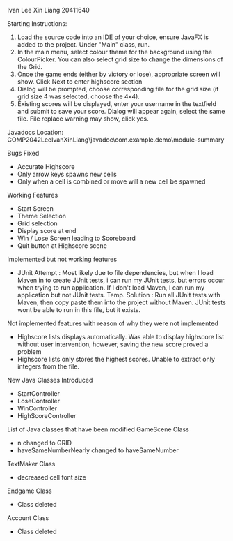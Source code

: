 Ivan Lee Xin Liang
20411640

Starting Instructions:
1. Load the source code into an IDE of your choice, ensure JavaFX is added to the project. Under "Main" class, run. 
2. In the main menu, select colour theme for the background using the ColourPicker. You can also select grid size to change the dimensions of the Grid.
3. Once the game ends (either by victory or lose), appropriate screen will show. Click Next to enter highscore section
4. Dialog will be prompted, choose corresponding file for the grid size (if grid size 4 was selected, choose the 4x4). 
5. Existing scores will be displayed, enter your username in the textfield and submit to save your score. Dialog will appear again, select the same file. File replace warning may show, click yes. 


Javadocs Location: COMP2042LeeIvanXinLiang\javadoc\com.example.demo\module-summary

Bugs Fixed
- Accurate Highscore
- Only arrow keys spawns new cells
- Only when a cell is combined or move will a new cell be spawned

Working Features
- Start Screen
- Theme Selection
- Grid selection
- Display score at end
- Win / Lose Screen leading to Scoreboard
- Quit button at Highscore scene


Implemented but not working features
- JUnit
Attempt : Most likely due to file dependencies, but when I load Maven in to create JUnit tests, i can run my JUnit tests, but errors occur when trying to run application. If I don't load Maven, I can run my application but not JUnit tests. 
Temp. Solution : Run all JUnit tests with Maven, then copy paste them into the project without Maven. JUnit tests wont be able to run in this file, but it exists. 

Not implemented features with reason of why they were not implemented
- Highscore lists displays automatically. Was able to display highscore list without user intervention, however, saving the new score proved a problem
- Highscore lists only stores the highest scores. Unable to extract only integers from the file. 

New Java Classes Introduced
- StartController
- LoseController
- WinController
- HighScoreController

List of Java classes that have been modified
GameScene Class
- n changed to GRID
- haveSameNumberNearly changed to haveSameNumber

TextMaker Class
- decreased cell font size

Endgame Class
- Class deleted

Account Class
- Class deleted
